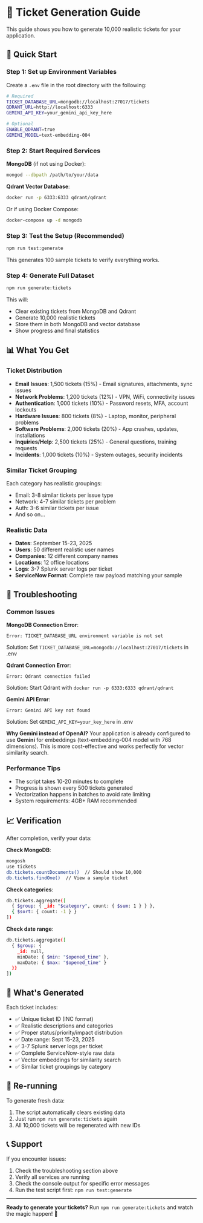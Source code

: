 # 🎫 Ticket Generation Guide

This guide shows you how to generate 10,000 realistic tickets for your application.

## 🚀 Quick Start

### Step 1: Set up Environment Variables
Create a `.env` file in the root directory with the following:

```bash
# Required
TICKET_DATABASE_URL=mongodb://localhost:27017/tickets
QDRANT_URL=http://localhost:6333
GEMINI_API_KEY=your_gemini_api_key_here

# Optional
ENABLE_QDRANT=true
GEMINI_MODEL=text-embedding-004
```

### Step 2: Start Required Services

**MongoDB** (if not using Docker):
```bash
mongod --dbpath /path/to/your/data
```

**Qdrant Vector Database**:
```bash
docker run -p 6333:6333 qdrant/qdrant
```

Or if using Docker Compose:
```bash
docker-compose up -d mongodb
```

### Step 3: Test the Setup (Recommended)
```bash
npm run test:generate
```
This generates 100 sample tickets to verify everything works.

### Step 4: Generate Full Dataset
```bash
npm run generate:tickets
```
This will:
- Clear existing tickets from MongoDB and Qdrant
- Generate 10,000 realistic tickets
- Store them in both MongoDB and vector database
- Show progress and final statistics

## 📊 What You Get

### Ticket Distribution
- **Email Issues**: 1,500 tickets (15%) - Email signatures, attachments, sync issues
- **Network Problems**: 1,200 tickets (12%) - VPN, WiFi, connectivity issues  
- **Authentication**: 1,000 tickets (10%) - Password resets, MFA, account lockouts
- **Hardware Issues**: 800 tickets (8%) - Laptop, monitor, peripheral problems
- **Software Problems**: 2,000 tickets (20%) - App crashes, updates, installations
- **Inquiries/Help**: 2,500 tickets (25%) - General questions, training requests
- **Incidents**: 1,000 tickets (10%) - System outages, security incidents

### Similar Ticket Grouping
Each category has realistic groupings:
- Email: 3-8 similar tickets per issue type
- Network: 4-7 similar tickets per problem
- Auth: 3-6 similar tickets per issue
- And so on...

### Realistic Data
- **Dates**: September 15-23, 2025
- **Users**: 50 different realistic user names
- **Companies**: 12 different company names
- **Locations**: 12 office locations
- **Logs**: 3-7 Splunk server logs per ticket
- **ServiceNow Format**: Complete raw payload matching your sample

## 🔧 Troubleshooting

### Common Issues

**MongoDB Connection Error**:
```
Error: TICKET_DATABASE_URL environment variable is not set
```
Solution: Set `TICKET_DATABASE_URL=mongodb://localhost:27017/tickets` in .env

**Qdrant Connection Error**:
```
Error: Qdrant connection failed
```
Solution: Start Qdrant with `docker run -p 6333:6333 qdrant/qdrant`

**Gemini API Error**:
```
Error: Gemini API key not found
```
Solution: Set `GEMINI_API_KEY=your_key_here` in .env

**Why Gemini instead of OpenAI?**
Your application is already configured to use **Gemini** for embeddings (text-embedding-004 model with 768 dimensions). This is more cost-effective and works perfectly for vector similarity search.

### Performance Tips
- The script takes 10-20 minutes to complete
- Progress is shown every 500 tickets generated
- Vectorization happens in batches to avoid rate limiting
- System requirements: 4GB+ RAM recommended

## 📈 Verification

After completion, verify your data:

**Check MongoDB**:
```bash
mongosh
use tickets
db.tickets.countDocuments()  // Should show 10,000
db.tickets.findOne()  // View a sample ticket
```

**Check categories**:
```bash
db.tickets.aggregate([
  { $group: { _id: "$category", count: { $sum: 1 } } },
  { $sort: { count: -1 } }
])
```

**Check date range**:
```bash
db.tickets.aggregate([
  { $group: { 
    _id: null, 
    minDate: { $min: "$opened_time" },
    maxDate: { $max: "$opened_time" }
  }}
])
```

## 🎯 What's Generated

Each ticket includes:
- ✅ Unique ticket ID (INC format)
- ✅ Realistic descriptions and categories
- ✅ Proper status/priority/impact distribution
- ✅ Date range: Sept 15-23, 2025
- ✅ 3-7 Splunk server logs per ticket
- ✅ Complete ServiceNow-style raw data
- ✅ Vector embeddings for similarity search
- ✅ Similar ticket groupings by category

## 🔄 Re-running

To generate fresh data:
1. The script automatically clears existing data
2. Just run `npm run generate:tickets` again
3. All 10,000 tickets will be regenerated with new IDs

## 📞 Support

If you encounter issues:
1. Check the troubleshooting section above
2. Verify all services are running
3. Check the console output for specific error messages
4. Run the test script first: `npm run test:generate`

---

**Ready to generate your tickets?** Run `npm run generate:tickets` and watch the magic happen! 🚀
